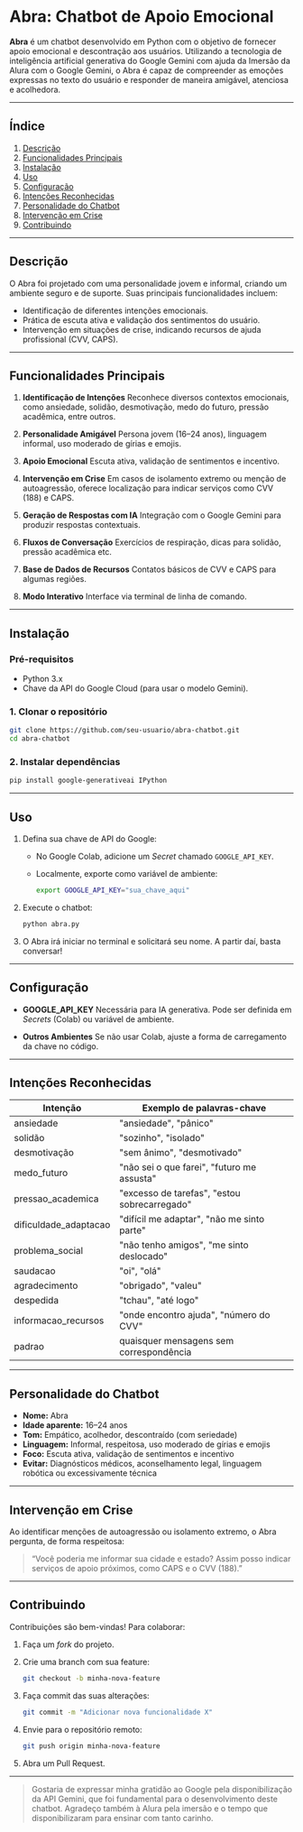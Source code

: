 # Abra: Chatbot de Apoio Emocional

**Abra** é um chatbot desenvolvido em Python com o objetivo de fornecer apoio emocional e descontração aos usuários. Utilizando a tecnologia de inteligência artificial generativa do Google Gemini com ajuda da Imersão da Alura com o Google Gemini, o Abra é capaz de compreender as emoções expressas no texto do usuário e responder de maneira amigável, atenciosa e acolhedora.

---

## Índice

1. [Descrição](#descrição)
2. [Funcionalidades Principais](#funcionalidades-principais)
3. [Instalação](#instalação)
4. [Uso](#uso)
5. [Configuração](#configuração)
6. [Intenções Reconhecidas](#intenções-reconhecidas)
7. [Personalidade do Chatbot](#personalidade-do-chatbot)
8. [Intervenção em Crise](#intervenção-em-crise)
9. [Contribuindo](#contribuindo)

---

## Descrição

O Abra foi projetado com uma personalidade jovem e informal, criando um ambiente seguro e de suporte. Suas principais funcionalidades incluem:

* Identificação de diferentes intenções emocionais.
* Prática de escuta ativa e validação dos sentimentos do usuário.
* Intervenção em situações de crise, indicando recursos de ajuda profissional (CVV, CAPS).

---

## Funcionalidades Principais

1. **Identificação de Intenções**
   Reconhece diversos contextos emocionais, como ansiedade, solidão, desmotivação, medo do futuro, pressão acadêmica, entre outros.

2. **Personalidade Amigável**
   Persona jovem (16–24 anos), linguagem informal, uso moderado de gírias e emojis.

3. **Apoio Emocional**
   Escuta ativa, validação de sentimentos e incentivo.

4. **Intervenção em Crise**
   Em casos de isolamento extremo ou menção de autoagressão, oferece localização para indicar serviços como CVV (188) e CAPS.

5. **Geração de Respostas com IA**
   Integração com o Google Gemini para produzir respostas contextuais.

6. **Fluxos de Conversação**
   Exercícios de respiração, dicas para solidão, pressão acadêmica etc.

7. **Base de Dados de Recursos**
   Contatos básicos de CVV e CAPS para algumas regiões.

8. **Modo Interativo**
   Interface via terminal de linha de comando.

---

## Instalação

### Pré-requisitos

* Python 3.x
* Chave da API do Google Cloud (para usar o modelo Gemini).

### 1. Clonar o repositório

```bash
git clone https://github.com/seu-usuario/abra-chatbot.git
cd abra-chatbot
```

### 2. Instalar dependências

```bash
pip install google-generativeai IPython
```

---

## Uso

1. Defina sua chave de API do Google:

   * No Google Colab, adicione um *Secret* chamado `GOOGLE_API_KEY`.
   * Localmente, exporte como variável de ambiente:

     ```bash
     export GOOGLE_API_KEY="sua_chave_aqui"
     ```

2. Execute o chatbot:

   ```bash
   python abra.py
   ```

3. O Abra irá iniciar no terminal e solicitará seu nome. A partir daí, basta conversar!

---

## Configuração

* **GOOGLE\_API\_KEY**
  Necessária para IA generativa. Pode ser definida em *Secrets* (Colab) ou variável de ambiente.

* **Outros Ambientes**
  Se não usar Colab, ajuste a forma de carregamento da chave no código.

---

## Intenções Reconhecidas

| Intenção               | Exemplo de palavras-chave                    |
| ---------------------- | -------------------------------------------- |
| ansiedade              | "ansiedade", "pânico"                        |
| solidão                | "sozinho", "isolado"                         |
| desmotivação           | "sem ânimo", "desmotivado"                   |
| medo\_futuro           | "não sei o que farei", "futuro me assusta"   |
| pressao\_academica     | "excesso de tarefas", "estou sobrecarregado" |
| dificuldade\_adaptacao | "difícil me adaptar", "não me sinto parte"   |
| problema\_social       | "não tenho amigos", "me sinto deslocado"     |
| saudacao               | "oi", "olá"                                  |
| agradecimento          | "obrigado", "valeu"                          |
| despedida              | "tchau", "até logo"                          |
| informacao\_recursos   | "onde encontro ajuda", "número do CVV"       |
| padrao                 | quaisquer mensagens sem correspondência      |

---

## Personalidade do Chatbot

* **Nome:** Abra
* **Idade aparente:** 16–24 anos
* **Tom:** Empático, acolhedor, descontraído (com seriedade)
* **Linguagem:** Informal, respeitosa, uso moderado de gírias e emojis
* **Foco:** Escuta ativa, validação de sentimentos e incentivo
* **Evitar:** Diagnósticos médicos, aconselhamento legal, linguagem robótica ou excessivamente técnica

---

## Intervenção em Crise

Ao identificar menções de autoagressão ou isolamento extremo, o Abra pergunta, de forma respeitosa:

> “Você poderia me informar sua cidade e estado? Assim posso indicar serviços de apoio próximos, como CAPS e o CVV (188).”

---

## Contribuindo

Contribuições são bem-vindas! Para colaborar:

1. Faça um *fork* do projeto.
2. Crie uma branch com sua feature:

   ```bash
   git checkout -b minha-nova-feature
   ```
3. Faça commit das suas alterações:

   ```bash
   git commit -m "Adicionar nova funcionalidade X"
   ```
4. Envie para o repositório remoto:

   ```bash
   git push origin minha-nova-feature
   ```
5. Abra um Pull Request.

---
> Gostaria de expressar minha gratidão ao Google pela disponibilização da API Gemini, que foi fundamental para o desenvolvimento deste chatbot. Agradeço também à Alura pela imersão e o tempo que disponibilizaram para ensinar com tanto carinho. 
